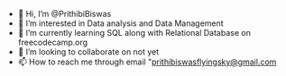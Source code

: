 - 👋 Hi, I’m @PrithibiBiswas
- 👀 I’m interested in Data analysis and Data Management
- 🌱 I’m currently learning SQL along with Relational Database on freecodecamp.org
- 💞️ I’m looking to collaborate on not yet
- 📫 How to reach me through email "prithibiswasflyingsky@gmail.com

<!---
PrithibiBiswas/PrithibiBiswas is a ✨ special ✨ repository because its `README.md` (this file) appears on your GitHub profile.
You can click the Preview link to take a look at your changes.
--->
